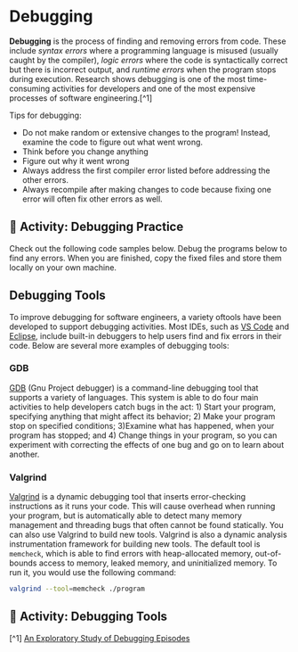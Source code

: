 # Debugging

**Debugging** is the process of finding and removing errors from code. These include _syntax errors_ where a programming language is misused (usually caught by the compiler), _logic errors_ where the code is syntactically correct but there is incorrect output, and _runtime errors_ when the program stops during execution. Research shows debugging is one of the most time-consuming activities for developers and one of the most expensive processes of software engineering.[^1]

Tips for debugging:
- Do not make random or extensive changes to the program! Instead, examine the code to figure out what went wrong.
- Think before you change anything
- Figure out why it went wrong
- Always address the first compiler error listed before addressing the other errors.
- Always recompile after making changes to code because fixing one error will often fix other errors as well.

## 📝 Activity: Debugging Practice

Check out the following code samples below. Debug the programs below to find any errors. When you are finished, copy the fixed files and store them locally on your own machine.

## Debugging Tools

To improve debugging for software engineers, a variety oftools have been developed to support debugging activities. Most IDEs, such as [VS Code](https://code.visualstudio.com/docs/editor/debugging) and [Eclipse](https://www.eclipse.org/community/eclipse_newsletter/2017/june/article1.php), include built-in debuggers to help users find and fix errors in their code. Below are several more examples of debugging tools:

### GDB

[GDB](https://www.sourceware.org/gdb/) (Gnu Project debugger) is a command-line debugging tool that supports a variety of languages. This system is able to do four main activities to help developers catch bugs in the act: 1) Start your program, specifying anything that might affect its behavior; 2) Make your program stop on specified conditions; 3)Examine what has happened, when your program has stopped; and 4)  Change things in your program, so you can experiment with correcting the effects of one bug and go on to learn about another. 

### Valgrind

[Valgrind](https://valgrind.org/) is a dynamic debugging tool that inserts error-checking instructions as it runs your code. This will cause overhead when running your program, but is automatically able to detect many memory management and threading bugs that often cannot be found statically. You can also use Valgrind to build new tools. Valgrind is also a dynamic analysis instrumentation framework for building new tools. The default tool is `memcheck`, which is able to find errors with heap-allocated memory, out-of-bounds access to memory, leaked memory, and uninitialized memory. To run it, you would use the following command:

```bash
valgrind --tool=memcheck ./program
```




## 📝 Activity: Debugging Tools



[^1] [An Exploratory Study of Debugging Episodes](https://arxiv.org/pdf/2105.02162.pdf)